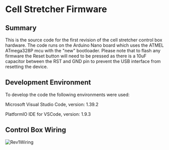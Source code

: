 # Cell Stretcher Firmware
## Summary
This is the source code for the first revision of the cell stretcher control box hardware. The code runs on the Arduino Nano board which uses the ATMEL ATmega328P mcu with the "new" bootloader. Please note that to flash any firmware the Reset button will need to be pressed as there is a 10uF capacitor between the RST and GND pin to prevent the USB interface from resetting the device.
## Development Environment
To develop the code the following environments were used:

Microsoft Visual Studio Code, version: 1.39.2

PlatformIO IDE for VSCode, version: 1.9.3
## Control Box Wiring
![Rev1Wiring](https://user-images.githubusercontent.com/38249951/68767511-e4092900-0674-11ea-8e95-ac4f27fcd33e.PNG)

